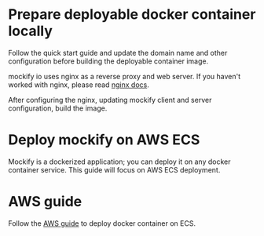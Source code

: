 # Prepare deployable docker container locally
Follow the quick start guide and update the domain name and other configuration before building the deployable container image.

mockify io uses nginx as a reverse proxy and web server. If you haven't worked with nginx, please read [nginx docs](https://docs.nginx.com/).

After configuring the nginx, updating mockify client and server configuration, build the image.

# Deploy mockify on AWS ECS
Mockify is a dockerized application; you can deploy it on any docker container service. This guide will focus on AWS ECS deployment.

# AWS guide
Follow the [AWS guide](https://aws.amazon.com/getting-started/hands-on/deploy-docker-containers/) to deploy docker container on ECS.
